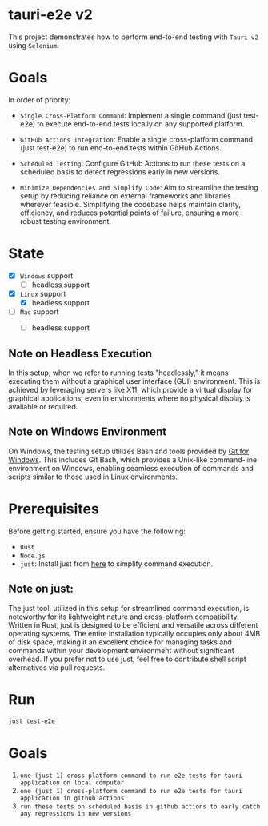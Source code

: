 # tauri-e2e v2
This project demonstrates how to perform end-to-end testing with `Tauri v2` using `Selenium`.<br>

# Goals
In order of priority:

- `Single Cross-Platform Command`: Implement a single command (just test-e2e) to execute end-to-end tests locally on any supported platform.

- `GitHub Actions Integration`: Enable a single cross-platform command (just test-e2e) to run end-to-end tests within GitHub Actions.

- `Scheduled Testing`: Configure GitHub Actions to run these tests on a scheduled basis to detect regressions early in new versions.

- `Minimize Dependencies and Simplify Code`: Aim to streamline the testing setup by reducing reliance on external frameworks and libraries wherever feasible. Simplifying the codebase helps maintain clarity, efficiency, and reduces potential points of failure, ensuring a more robust testing environment.

# State
- [x] `Windows` support
    - [ ] headless support
- [x] `Linux` support
    - [x] headless support
- [ ] `Mac` support
    - [ ] headless support


## Note on Headless Execution
In this setup, when we refer to running tests "headlessly," it means executing them without a graphical user interface (GUI) environment. This is achieved by leveraging servers like X11, which provide a virtual display for graphical applications, even in environments where no physical display is available or required.

## Note on Windows Environment
On Windows, the testing setup utilizes Bash and tools provided by [Git for Windows](https://git-scm.com/download/win). This includes Git Bash, which provides a Unix-like command-line environment on Windows, enabling seamless execution of commands and scripts similar to those used in Linux environments.

# Prerequisites
Before getting started, ensure you have the following:

- `Rust`
- `Node.js`
- `just`: Install just from [here](https://github.com/casey/just) to simplify command execution.

## Note on just:
The just tool, utilized in this setup for streamlined command execution, is noteworthy for its lightweight nature and cross-platform compatibility. Written in Rust, just is designed to be efficient and versatile across different operating systems. The entire installation typically occupies only about 4MB of disk space, making it an excellent choice for managing tasks and commands within your development environment without significant overhead. If you prefer not to use just, feel free to contribute shell script alternatives via pull requests.


# Run
```bash
just test-e2e
```

# Goals
1. `one (just 1) cross-platform command to run e2e tests for tauri application on local computer`<br>
2. `one (just 1) cross-platform command to run e2e tests for tauri application in github actions`
3. `run these tests on scheduled basis in github actions to early catch any regressions in new versions`
